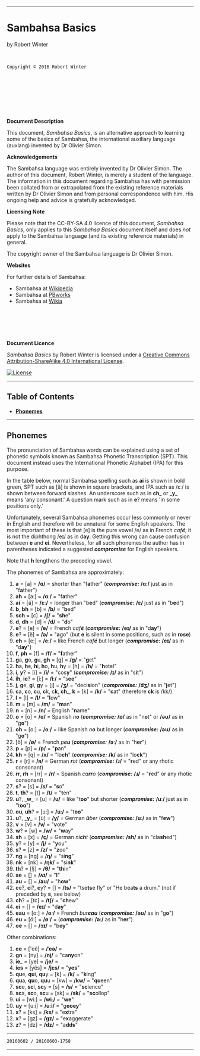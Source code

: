 <meta http-equiv="content-type" content="text/html;charset=utf-8">

---

# Sambahsa Basics

by Robert Winter

<br/>

`Copyright © 2016 Robert Winter`

<br/><br/><br/><br/><br/><br/>

<b>Document Description</b>

This document, <i>Sambahsa Basics</i>, is an alternative approach to learning some of the basics of Sambahsa, the international auxiliary language (auxlang) invented by Dr&nbsp;Olivier&nbsp;Simon.

<b>Acknowledgements</b>

The Sambahsa language was entirely invented by Dr&nbsp;Olivier&nbsp;Simon. The author of this document, Robert Winter, is merely a student of the language. The information in this document regarding Sambahsa has with permission been collated from or extrapolated from the existing reference materials written by Dr&nbsp;Olivier&nbsp;Simon and from personal correspondence with him. His ongoing help and advice is gratefully acknowledged.

<b>Licensing Note</b>

Please note that the CC-BY-SA 4.0 licence of this document, <i>Sambahsa Basics</i>, only applies to this <i>Sambahsa Basics</i> document itself and does <i>not</i> apply to the Sambahsa language (and its existing reference materials) in general.

The copyright owner of the Sambahsa language is Dr&nbsp;Olivier&nbsp;Simon.

<b>Websites</b>

For further details of Sambahsa:

  - Sambahsa at [Wikipedia](https://en.wikipedia.org/wiki/Sambahsa)
  - Sambahsa at [PBworks](http://sambahsa.pbworks.com)
  - Sambahsa at [Wikia](http://sambahsa.wikia.com/wiki/Sambahsa-mundialect_Wiki)

<br/><br/><br/><br/>

<b>Document Licence</b>

<span xmlns:dct="http://purl.org/dc/terms/" href="http://purl.org/dc/dcmitype/Text" property="dct:title" rel="dct:type"><i>Sambahsa Basics</i></span> by Robert Winter is licensed under a <a rel="license" href="http://creativecommons.org/licenses/by-sa/4.0/">Creative Commons Attribution-ShareAlike 4.0 International License</a>.

[![License](https://i.creativecommons.org/l/by-sa/4.0/88x31.png)](http://creativecommons.org/licenses/by-sa/4.0/)

---

## Table of Contents

- [<b>Phonemes</b>](#phonemes)

---

## Phonemes

The pronunciation of Sambahsa words can be explained using a set of phonetic symbols known as Sambahsa Phonetic Transcription (SPT). This document instead uses the International Phonetic Alphabet (IPA) for this purpose.

In the table below, normal Sambahsa spelling such as **ai** is shown in bold green, SPT such as [ä] is shown in square brackets, and IPA such as /ɛː/ is shown between forward slashes. An underscore such as in **ch**_ or \_**y**\_ means 'any consonant.' A question mark such as in **e**? means 'in some positions only.'

Unfortunately, several Sambahsa phonemes occur less commonly or never in English and therefore will be unnatural for some English speakers. The most important of these is that [e] is the pure vowel /e/ as in French <i>caf<b>é</b></i>; it is not the diphthong /eɪ/ as in d<b>ay</b>. Getting this wrong can cause confusion between **e** and **ei**. Nevertheless, for all such phonemes the author has in parentheses indicated a suggested ***compromise*** for English speakers.

Note that **h** lengthens the preceding vowel.

The phonemes of Sambahsa are approximately:

1. **a** = [a] = <b>/ɑ/</b> = shorter than "f<b>a</b>ther" (***compromise:*** <b>/ɑː/</b> just as in "f<b>a</b>ther")
1. **ah** = [a:] = <b>/ɑː/</b> = "f<b>a</b>ther"
1. **ai** = [ä] = <b>/ɛː/</b> = longer than "b<b>e</b>d" (***compromise:*** <b>/ɛ/</b> just as in "b<b>e</b>d")
1. **b**, **bh** = [b] = <b>/b/</b> = "<b>b</b>ed"
1. **sch** = [c] = <b>/ʃ/</b> = "<b>sh</b>e"
1. **d**, **dh** = [d] = <b>/d/</b> = "<b>d</b>o"
1. **e**? = [e] = <b>/e/</b> = French <i>caf<b>é</b></i> (***compromise:*** <b>/eɪ/</b> as in "d<b>ay</b>")
1. **e**? = [ë] = <b>/ə/</b> = "<b>a</b>go" (but **e** is silent in some positions, such as in **rose**)
1. **eh** = [e:] = <b>/eː/</b> = like French <i>caf<b>é</b></i> but longer (***compromise:*** <b>/eɪ/</b> as in "d<b>ay</b>")
1. **f**, **ph** = [f] = <b>/f/</b> = "<b>f</b>ather"
1. **g**a, **g**o, **g**u, **gh** = [g] = <b>/g/</b> = "<b>g</b>et"
1. **h**a, **h**e, **h**i, **h**o, **h**u, **h**y  = [h] = <b>/h/</b> = "<b>h</b>otel"
1. **i**, **y**? = [i] = <b>/i/</b> = "cos<b>y</b>" (***compromise:*** <b>/ɪ/</b> as in "s<b>i</b>t")
1. **ih**, **ie**? = [i:] = <b>/iː/</b> = "s<b>ee</b>"
1. **j**, **g**e, **g**i, **g**y = [j] = <b>/ʒ/</b> = "deci<b>si</b>on" (***compromise:*** <b>/dʒ/</b> as in "<b>j</b>et")
1. **c**a, **c**o, **c**u, **c**k, c**k**, **ch**_, **k** = [k] = <b>/k/</b> = "<b>c</b>at" (therefore **ck** is /kk/)
1. **l** = [l] = <b>/l/</b> = "<b>l</b>ow"
1. **m** = [m] = <b>/m/</b> = "<b>m</b>an"
1. **n** = [n] = <b>/n/</b> = English "<b>n</b>ame"
1. **o** = [o] = <b>/o/</b> = Spanish <i>n<b>o</b></i> (***compromise:*** <b>/ɒ/</b> as in "n<b>o</b>t" or <b>/əʊ/</b> as in "g<b>o</b>")
1. **oh** = [o:] = <b>/oː/</b> = like Spanish <i>n<b>o</b></i> but longer (***compromise:*** <b>/əʊ/</b> as in "g<b>o</b>")
1. [ö] = <b>/ø/</b> = French <i>p<b>eu</b></i> (***compromise:*** <b>/əː/</b> as in "h<b>er</b>")
1. **p** = [p] = <b>/p/</b> = "<b>p</b>an"
1. **kh** = [q] = <b>/x/</b> = "lo<b>ch</b>" (***compromise:*** <b>/k/</b> as in "lo<b>ck</b>")
1. **r** = [r] = <b>/ʀ/</b> =  German <i><b>r</b>ot</i> (***compromise:*** <b>/ɹ/</b> = "<b>r</b>ed" or any rhotic consonant)
1. **rr**, **rh** = [rr] = <b>/r/</b> = Spanish <i>ca<b>rr</b>o</i> (***compromise:*** <b>/ɹ/</b> = "<b>r</b>ed" or any rhotic consonant)
1. **s**? = [s] = <b>/s/</b> = "<b>s</b>o"
1. **t**, **th**? = [t] = <b>/t/</b> = "<b>t</b>en"
1. **u**?, \_**w**\_ = [u] = <b>/u/</b> = like "t<b>oo</b>" but shorter (***compromise:*** <b>/uː/</b> just as in "t<b>oo</b>")
1. **ou**, **uh**? = [u:] = <b>/uː/</b> = "t<b>oo</b>"
1. **u**?, \_**y**\_ = [ü] = <b>/y/</b> = German <b><i>ü</b>ber</i> (***compromise:*** <b>/uː/</b> as in "f<b>ew</b>")
1. **v** = [v] = <b>/v/</b> = "<b>v</b>ote"
1. **w**? = [w] = <b>/w/</b> = "<b>w</b>ay"
1. **sh** = [x] = <b>/ç/</b> = German <i>ni<b>ch</b>t</i>  (***compromise:*** <b>/sh/</b> as in "cla<b>sh</b>ed")
1. **y**? = [y] = <b>/j/</b> = "<b>y</b>ou"
1. **s**? = [z] = <b>/z/</b> = "<b>z</b>oo"
1. **ng** = [ng] = <b>/ŋ/</b> = "si<b>ng</b>"
1. **nk** = [nk] = <b>/ŋk/</b> = "si<b>nk</b>"
1. **th**? = [§] = <b>/θ/</b> = "<b>th</b>in"
1. **ae** = [] = <b>/ʌɪ/</b> = "<b>I</b>"
1. **au** = [] = <b>/aʊ/</b> = "h<b>ow</b>"
1. **c**e?, **c**i?, **c**y? = [] = <b>/ts/</b> = "tse<b>ts</b>e fly" or "He bea<b>ts</b> a drum." (not if preceded by **s**, see below)
1. **ch**? = [tc] = <b>/tʃ/</b> = "<b>ch</b>ew"
1. **ei** = [] = <b>/eɪ/</b> = "d<b>ay</b>"
1. **eau** = [o:] = <b>/oː/</b> = French <i>bur<b>eau</b></i> (***compromise:*** <b>/əʊ/</b> as in "g<b>o</b>") 
1. **eu** = [ö:] = <b>/øː/</b> = (***compromise:*** <b>/əː/</b> as in "h<b>er</b>")
1. **oe** = [] = <b>/ɔɪ/</b> = "b<b>oy</b>"

Other combinations:

1. **ee** = ['eë] = <b>/ˈeə/</b> = 
1. **gn** = [ny] = <b>/nj/</b> = "ca<b>ny</b>on"
1. **ie**_ = [ye] = <b>/je/</b> = 
1. **ies** = [yës] = <b>/jɛs/</b> = "<b>yes</b>"
1. **qu**e, **qu**i, **qu**y = [k] = <b>/k/</b> = "<b>k</b>ing"
1. **qu**a, **qu**o, **qu**u = [kw] = <b>/kw/</b> = "<b>qu</b>een"
1. **sc**e, **sc**i, **sc**y = [s] = <b>/s/</b> = "<b>sc</b>ience"
1. **sc**a, **sc**o, **sc**u = [sk] = <b>/sk/</b> = "<b>sc</b>ollop"
1. **ui** = [wi:] = <b>/wiː/</b> = "<b>we</b>"
1. **uy** = [u:i] = <b>/uːi/</b> = "g<b>ooey</b>"
1. **x**? = [ks] = <b>/ks/</b> = "e<b>x</b>tra"
1. **x**? = [gz] = <b>/gz/</b> = "e<b>x</b>aggerate"
1. **z**? = [dz] = <b>/dz/</b> = "a<b>dds</b>"

---

`20160602 / 20160603-1758`

---

<meta http-equiv="content-type" content="text/html;charset=utf-8">
<div>
<style type="text/css">

strong {
  color: green;
  font-weight: bold;
}

em {
  color: #246BB2; <!--blue-->
  font-weight: bold;
}

</style>
</div>
